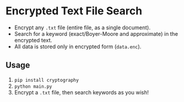 # Encrypted Text File Search

- Encrypt any `.txt` file (entire file, as a single document).
- Search for a keyword (exact/Boyer-Moore and approximate) in the encrypted text.
- All data is stored only in encrypted form (`data.enc`).

## Usage

1. `pip install cryptography`
2. `python main.py`
3. Encrypt a `.txt` file, then search keywords as you wish!